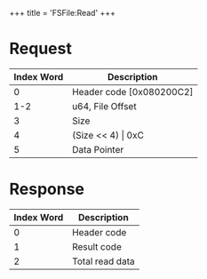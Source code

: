 +++
title = 'FSFile:Read'
+++

# Request

| Index Word | Description                |
|------------|----------------------------|
| 0          | Header code \[0x080200C2\] |
| 1-2        | u64, File Offset           |
| 3          | Size                       |
| 4          | (Size \<\< 4) \| 0xC       |
| 5          | Data Pointer               |

# Response

| Index Word | Description     |
|------------|-----------------|
| 0          | Header code     |
| 1          | Result code     |
| 2          | Total read data |
